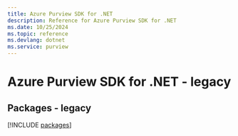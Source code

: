 ```yaml
---
title: Azure Purview SDK for .NET
description: Reference for Azure Purview SDK for .NET
ms.date: 10/25/2024
ms.topic: reference
ms.devlang: dotnet
ms.service: purview
---
```

# Azure Purview SDK for .NET - legacy
## Packages - legacy
[!INCLUDE [packages](purview-index.md)]
